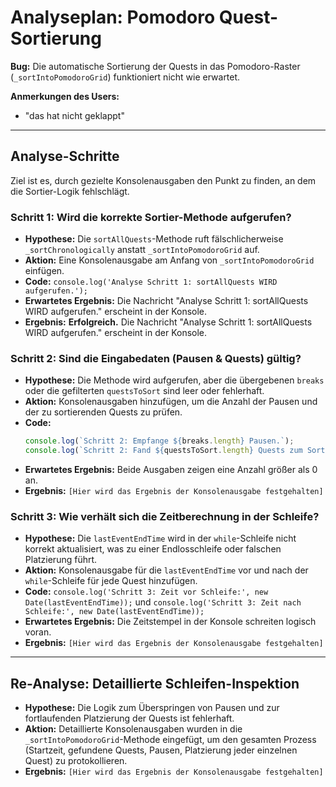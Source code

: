 # Analyseplan: Pomodoro Quest-Sortierung

**Bug:** Die automatische Sortierung der Quests in das Pomodoro-Raster (`_sortIntoPomodoroGrid`) funktioniert nicht wie erwartet.

**Anmerkungen des Users:**
- "das hat nicht geklappt"

---

## Analyse-Schritte

Ziel ist es, durch gezielte Konsolenausgaben den Punkt zu finden, an dem die Sortier-Logik fehlschlägt.

### Schritt 1: Wird die korrekte Sortier-Methode aufgerufen?

- **Hypothese:** Die `sortAllQuests`-Methode ruft fälschlicherweise `_sortChronologically` anstatt `_sortIntoPomodoroGrid` auf.
- **Aktion:** Eine Konsolenausgabe am Anfang von `_sortIntoPomodoroGrid` einfügen.
- **Code:** `console.log('Analyse Schritt 1: sortAllQuests WIRD aufgerufen.');`
- **Erwartetes Ergebnis:** Die Nachricht "Analyse Schritt 1: sortAllQuests WIRD aufgerufen." erscheint in der Konsole.
- **Ergebnis:** **Erfolgreich.** Die Nachricht "Analyse Schritt 1: sortAllQuests WIRD aufgerufen." erscheint in der Konsole.

### Schritt 2: Sind die Eingabedaten (Pausen & Quests) gültig?

- **Hypothese:** Die Methode wird aufgerufen, aber die übergebenen `breaks` oder die gefilterten `questsToSort` sind leer oder fehlerhaft.
- **Aktion:** Konsolenausgaben hinzufügen, um die Anzahl der Pausen und der zu sortierenden Quests zu prüfen.
- **Code:**
  ```javascript
  console.log(`Schritt 2: Empfange ${breaks.length} Pausen.`);
  console.log(`Schritt 2: Fand ${questsToSort.length} Quests zum Sortieren.`);
  ```
- **Erwartetes Ergebnis:** Beide Ausgaben zeigen eine Anzahl größer als 0 an.
- **Ergebnis:** `[Hier wird das Ergebnis der Konsolenausgabe festgehalten]`

### Schritt 3: Wie verhält sich die Zeitberechnung in der Schleife?

- **Hypothese:** Die `lastEventEndTime` wird in der `while`-Schleife nicht korrekt aktualisiert, was zu einer Endlosschleife oder falschen Platzierung führt.
- **Aktion:** Konsolenausgabe für die `lastEventEndTime` vor und nach der `while`-Schleife für jede Quest hinzufügen.
- **Code:** `console.log('Schritt 3: Zeit vor Schleife:', new Date(lastEventEndTime));` und `console.log('Schritt 3: Zeit nach Schleife:', new Date(lastEventEndTime));`
- **Erwartetes Ergebnis:** Die Zeitstempel in der Konsole schreiten logisch voran.
- **Ergebnis:** `[Hier wird das Ergebnis der Konsolenausgabe festgehalten]`

---

## Re-Analyse: Detaillierte Schleifen-Inspektion

- **Hypothese:** Die Logik zum Überspringen von Pausen und zur fortlaufenden Platzierung der Quests ist fehlerhaft.
- **Aktion:** Detaillierte Konsolenausgaben wurden in die `_sortIntoPomodoroGrid`-Methode eingefügt, um den gesamten Prozess (Startzeit, gefundene Quests, Pausen, Platzierung jeder einzelnen Quest) zu protokollieren.
- **Ergebnis:** `[Hier wird das Ergebnis der Konsolenausgabe festgehalten]`